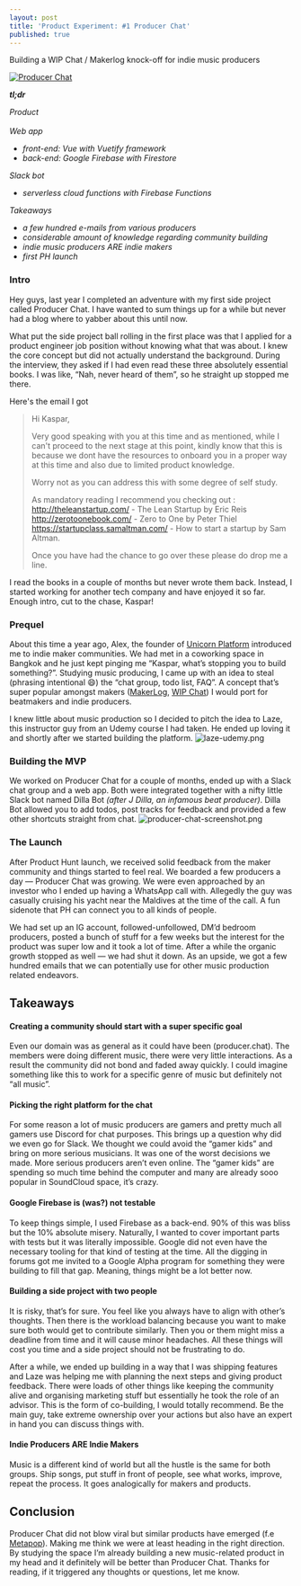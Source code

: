 ```yaml
---
layout: post
title: 'Product Experiment: #1 Producer Chat'
published: true
---
```

Building a WIP Chat / Makerlog knock-off for indie music producers

[![Producer Chat]({{site.baseurl}}/images/2019-10-14-producer-chat/producer-chat-cover.png)](https://www.youtube.com/watch?v=t0i3M46cG8s)

_**tl;dr**_

_Product_
<br/>
<br/>
_Web app_
- _front-end: Vue with Vuetify framework_
- _back-end: Google Firebase with Firestore_

_Slack bot_
- _serverless cloud functions with Firebase Functions_

_Takeaways_
- _a few hundred e-mails from various producers_
- _considerable amount of knowledge regarding community building_
- _indie music producers ARE indie makers_
- _first PH launch_

### Intro

Hey guys, last year I completed an adventure with my first side project called Producer Chat. I have wanted to sum things up for a while but never had a blog where to yabber about this until now.

What put the side project ball rolling in the first place was that I applied for a product engineer job position without knowing what that was about. I knew the core concept but did not actually understand the background. During the interview, they asked if I had even read these three absolutely essential books. I was like, “Nah, never heard of them”, so he straight up stopped me there.

Here's the email I got

> Hi Kaspar,
>
>
> Very good speaking with you at this time and as mentioned, while I can't proceed to the next stage at this point, kindly know that this is because we dont have the resources to onboard you in a proper way at this time and also due to limited product knowledge.
>
> Worry not as you can address this with some degree of self study.
>
> As mandatory reading I recommend you checking out :
> http://theleanstartup.com/ - The Lean Startup by Eric Reis
> http://zerotoonebook.com/ - Zero to One by Peter Thiel
> https://startupclass.samaltman.com/ - How to start a startup by Sam Altman.
>
> Once you have had the chance to go over these please do drop me a line.

I read the books in a couple of months but never wrote them back. Instead, I started working for another tech company and have enjoyed it so far. Enough intro, cut to the chase, Kaspar!

### Prequel

About this time a year ago, Alex, the founder of [Unicorn Platform](https://unicornplatform.com) introduced me to indie maker communities. We had met in a coworking space in Bangkok and he just kept pinging me “Kaspar, what’s stopping you to build something?”. Studying music producing, I came up with an idea to steal (phrasing intentional 😄) the “chat group, todo list, FAQ”. A concept that’s super popular amongst makers ([MakerLog](https://getmakerlog.com), [WIP Chat](https://wip.chat/)) I would port for beatmakers and indie producers.

I knew little about music production so I decided to pitch the idea to Laze, this instructor guy from an Udemy course I had taken. He ended up loving it and shortly after we started building the platform.
![laze-udemy.png]({{site.baseurl}}/images/2019-10-14-producer-chat/laze-udemy.png)

### Building the MVP

We worked on Producer Chat for a couple of months, ended up with a Slack chat group and a web app. Both were integrated together with a nifty little Slack bot named Dilla Bot _(after J Dilla, an infamous beat producer)_. Dilla Bot allowed you to add todos, post tracks for feedback and provided a few other shortcuts straight from chat.
![producer-chat-screenshot.png]({{site.baseurl}}/images/2019-10-14-producer-chat/producer-chat-screenshot.png)

### The Launch

After Product Hunt launch, we received solid feedback from the maker community and things started to feel real. We boarded a few producers a day ⁠— Producer Chat was growing. We were even approached by an investor who I ended up having a WhatsApp call with. Allegedly the guy was casually cruising his yacht near the Maldives at the time of the call. A fun sidenote that PH can connect you to all kinds of people.

We had set up an IG account, followed-unfollowed, DM’d bedroom producers, posted a bunch of stuff for a few weeks but the interest for the product was super low and it took a lot of time. After a while the organic growth stopped as well ⁠— we had shut it down. As an upside, we got a few hundred emails that we can potentially use for other music production related endeavors.

## Takeaways

#### Creating a community should start with a super specific goal 
Even our domain was as general as it could have been (producer.chat). The members were doing different music, there were very little interactions. As a result the community did not bond and faded away quickly. I could imagine something like this to work for a specific genre of music but definitely not “all music”.

#### Picking the right platform for the chat
For some reason a lot of music producers are gamers and pretty much all gamers use Discord for chat purposes. This brings up a question why did we even go for Slack. We thought we could avoid the “gamer kids” and bring on more serious musicians. It was one of the worst decisions we made. More serious producers aren’t even online. The “gamer kids” are spending so much time behind the computer and many are already sooo popular in SoundCloud space, it’s crazy.

#### Google Firebase is (was?) not testable
To keep things simple, I used Firebase as a back-end. 90% of this was bliss but the 10% absolute misery. Naturally, I wanted to cover important parts with tests but it was literally impossible. Google did not even have the necessary tooling for that kind of testing at the time. All the digging in forums got me invited to a Google Alpha program for something they were building to fill that gap. Meaning, things might be a lot better now.

#### Building a side project with two people
It is risky, that’s for sure. You feel like you always have to align with other’s thoughts. Then there is the workload balancing because you want to make sure both would get to contribute similarly. Then you or them might miss a deadline from time and it will cause minor headaches. All these things will cost you time and a side project should not be frustrating to do.

After a while, we ended up building in a way that I was shipping features and Laze was helping me with planning the next steps and giving product feedback. There were loads of other things like keeping the community alive and organising marketing stuff but essentially he took the role of an advisor. This is the form of co-building, I would totally recommend. Be the main guy, take extreme ownership over your actions but also have an expert in hand you can discuss things with.

#### Indie Producers ARE Indie Makers
Music is a different kind of world but all the hustle is the same for both groups. Ship songs, put stuff in front of people, see what works, improve, repeat the process. It goes analogically for makers and products.

## Conclusion

Producer Chat did not blow viral but similar products have emerged (f.e [Metapop](https://metapop.com/)). Making me think we were at least heading in the right direction. By studying the space I’m already building a new music-related product in my head and it definitely will be better than Producer Chat. Thanks for reading, if it triggered any thoughts or questions, let me know.
